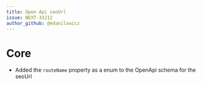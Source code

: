 ```yaml
---
title: Open Api seoUrl
issue: NEXT-33212
author_github: @mdanilowicz
---
```

# Core
* Added the `routeName` property as a enum to the OpenApi schema for the seoUrl